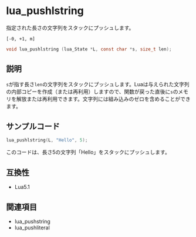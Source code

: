 # lua_pushlstring

指定された長さの文字列をスタックにプッシュします。

`[-0, +1, m]`

```c
void lua_pushlstring (lua_State *L, const char *s, size_t len);
```

## 説明

`s`が指す長さ`len`の文字列をスタックにプッシュします。Luaは与えられた文字列の内部コピーを作成（または再利用）しますので、関数が戻った直後に`s`のメモリを解放または再利用できます。文字列には組み込みのゼロを含めることができます。

## サンプルコード

```c
lua_pushlstring(L, "Hello", 5);
```

このコードは、長さ5の文字列「Hello」をスタックにプッシュします。

## 互換性

- Lua5.1

## 関連項目

- lua_pushstring
- lua_pushliteral